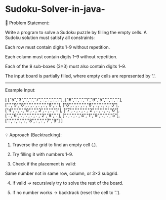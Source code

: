 # Sudoku-Solver-in-java-
🧩 Problem Statement:

Write a program to solve a Sudoku puzzle by filling the empty cells.
A Sudoku solution must satisfy all constraints:

Each row must contain digits 1–9 without repetition.

Each column must contain digits 1–9 without repetition.

Each of the 9 sub-boxes (3×3) must also contain digits 1–9.


The input board is partially filled, where empty cells are represented by '.'.


---

Example Input:

[
  ["5","3",".",".","7",".",".",".","."],
  ["6",".",".","1","9","5",".",".","."],
  [".","9","8",".",".",".",".","6","."],
  ["8",".",".",".","6",".",".",".","3"],
  ["4",".",".","8",".","3",".",".","1"],
  ["7",".",".",".","2",".",".",".","6"],
  [".","6",".",".",".",".","2","8","."],
  [".",".",".","4","1","9",".",".","5"],
  [".",".",".",".","8",".",".","7","9"]
]


---

💡 Approach (Backtracking):

1. Traverse the grid to find an empty cell (.).


2. Try filling it with numbers 1–9.


3. Check if the placement is valid:

Same number not in same row, column, or 3×3 subgrid.



4. If valid → recursively try to solve the rest of the board.


5. If no number works → backtrack (reset the cell to '.').

